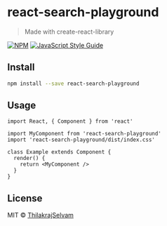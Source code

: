 # react-search-playground

> Made with create-react-library

[![NPM](https://img.shields.io/npm/v/react-search-playground.svg)](https://www.npmjs.com/package/react-search-playground) [![JavaScript Style Guide](https://img.shields.io/badge/code_style-standard-brightgreen.svg)](https://standardjs.com)

## Install

```bash
npm install --save react-search-playground
```

## Usage

```tsx
import React, { Component } from 'react'

import MyComponent from 'react-search-playground'
import 'react-search-playground/dist/index.css'

class Example extends Component {
  render() {
    return <MyComponent />
  }
}
```

## License

MIT © [ThilakrajSelvam](https://github.com/ThilakrajSelvam)
